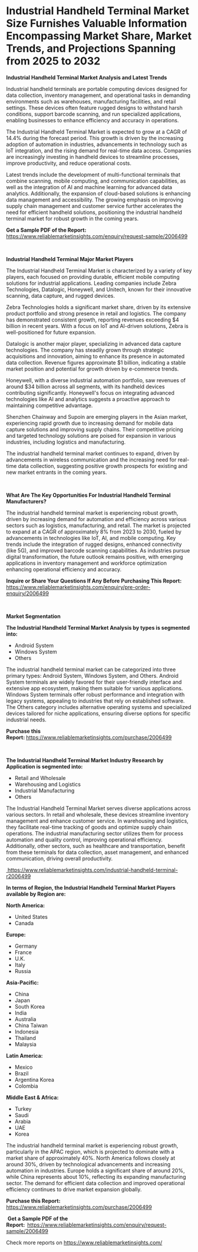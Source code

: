 <p><h1>Industrial Handheld Terminal Market Size Furnishes Valuable Information Encompassing Market Share, Market Trends, and Projections Spanning from 2025 to 2032</h1></p><p><strong>Industrial Handheld Terminal Market Analysis and Latest Trends</strong></p>
<p><p>Industrial handheld terminals are portable computing devices designed for data collection, inventory management, and operational tasks in demanding environments such as warehouses, manufacturing facilities, and retail settings. These devices often feature rugged designs to withstand harsh conditions, support barcode scanning, and run specialized applications, enabling businesses to enhance efficiency and accuracy in operations.</p><p>The Industrial Handheld Terminal Market is expected to grow at a CAGR of 14.4% during the forecast period. This growth is driven by the increasing adoption of automation in industries, advancements in technology such as IoT integration, and the rising demand for real-time data access. Companies are increasingly investing in handheld devices to streamline processes, improve productivity, and reduce operational costs.</p><p>Latest trends include the development of multi-functional terminals that combine scanning, mobile computing, and communication capabilities, as well as the integration of AI and machine learning for advanced data analytics. Additionally, the expansion of cloud-based solutions is enhancing data management and accessibility. The growing emphasis on improving supply chain management and customer service further accelerates the need for efficient handheld solutions, positioning the industrial handheld terminal market for robust growth in the coming years.</p></p>
<p><strong>Get a Sample PDF of the Report:&nbsp;</strong> <a href="https://www.reliablemarketinsights.com/enquiry/request-sample/2006499?utm_campaign=2593&utm_medium=2&utm_source=Github&utm_content=ia&utm_term=20022025&utm_id=industrial-handheld-terminal">https://www.reliablemarketinsights.com/enquiry/request-sample/2006499</a></p>
<p>&nbsp;</p>
<p><strong>Industrial Handheld Terminal Major Market Players</strong></p>
<p><p>The Industrial Handheld Terminal Market is characterized by a variety of key players, each focused on providing durable, efficient mobile computing solutions for industrial applications. Leading companies include Zebra Technologies, Datalogic, Honeywell, and Unitech, known for their innovative scanning, data capture, and rugged devices.</p><p>Zebra Technologies holds a significant market share, driven by its extensive product portfolio and strong presence in retail and logistics. The company has demonstrated consistent growth, reporting revenues exceeding $4 billion in recent years. With a focus on IoT and AI-driven solutions, Zebra is well-positioned for future expansion.</p><p>Datalogic is another major player, specializing in advanced data capture technologies. The company has steadily grown through strategic acquisitions and innovation, aiming to enhance its presence in automated data collection. Revenue figures approximate $1 billion, indicating a stable market position and potential for growth driven by e-commerce trends.</p><p>Honeywell, with a diverse industrial automation portfolio, saw revenues of around $34 billion across all segments, with its handheld devices contributing significantly. Honeywell's focus on integrating advanced technologies like AI and analytics suggests a proactive approach to maintaining competitive advantage.</p><p>Shenzhen Chainway and Supoin are emerging players in the Asian market, experiencing rapid growth due to increasing demand for mobile data capture solutions and improving supply chains. Their competitive pricing and targeted technology solutions are poised for expansion in various industries, including logistics and manufacturing.</p><p>The industrial handheld terminal market continues to expand, driven by advancements in wireless communication and the increasing need for real-time data collection, suggesting positive growth prospects for existing and new market entrants in the coming years.</p></p>
<p>&nbsp;</p>
<p><strong>What Are The Key Opportunities For Industrial Handheld Terminal Manufacturers?</strong></p>
<p><p>The industrial handheld terminal market is experiencing robust growth, driven by increasing demand for automation and efficiency across various sectors such as logistics, manufacturing, and retail. The market is projected to expand at a CAGR of approximately 8% from 2023 to 2030, fueled by advancements in technologies like IoT, AI, and mobile computing. Key trends include the integration of rugged designs, enhanced connectivity (like 5G), and improved barcode scanning capabilities. As industries pursue digital transformation, the future outlook remains positive, with emerging applications in inventory management and workforce optimization enhancing operational efficiency and accuracy.</p></p>
<p><strong>Inquire or Share Your Questions If Any Before Purchasing This Report:</strong> <a href="https://www.reliablemarketinsights.com/enquiry/pre-order-enquiry/2006499?utm_campaign=2593&utm_medium=2&utm_source=Github&utm_content=ia&utm_term=20022025&utm_id=industrial-handheld-terminal">https://www.reliablemarketinsights.com/enquiry/pre-order-enquiry/2006499</a></p>
<p>&nbsp;</p>
<p><strong>Market Segmentation</strong></p>
<p><strong>The Industrial Handheld Terminal Market Analysis by types is segmented into:</strong></p>
<p><ul><li>Android System</li><li>Windows System</li><li>Others</li></ul></p>
<p><p>The industrial handheld terminal market can be categorized into three primary types: Android System, Windows System, and Others. Android System terminals are widely favored for their user-friendly interface and extensive app ecosystem, making them suitable for various applications. Windows System terminals offer robust performance and integration with legacy systems, appealing to industries that rely on established software. The Others category includes alternative operating systems and specialized devices tailored for niche applications, ensuring diverse options for specific industrial needs.</p></p>
<p><strong>Purchase this Report:&nbsp;</strong><a href="https://www.reliablemarketinsights.com/purchase/2006499?utm_campaign=2593&utm_medium=2&utm_source=Github&utm_content=ia&utm_term=20022025&utm_id=industrial-handheld-terminal">https://www.reliablemarketinsights.com/purchase/2006499</a></p>
<p>&nbsp;</p>
<p><strong>The Industrial Handheld Terminal Market Industry Research by Application is segmented into:</strong></p>
<p><ul><li>Retail and Wholesale</li><li>Warehousing and Logistics</li><li>Industrial Manufacturing</li><li>Others</li></ul></p>
<p><p>The Industrial Handheld Terminal Market serves diverse applications across various sectors. In retail and wholesale, these devices streamline inventory management and enhance customer service. In warehousing and logistics, they facilitate real-time tracking of goods and optimize supply chain operations. The industrial manufacturing sector utilizes them for process automation and quality control, improving operational efficiency. Additionally, other sectors, such as healthcare and transportation, benefit from these terminals for data collection, asset management, and enhanced communication, driving overall productivity.</p></p>
<p><a href="https://www.reliablemarketinsights.com/industrial-handheld-terminal-r2006499?utm_campaign=2593&utm_medium=2&utm_source=Github&utm_content=ia&utm_term=20022025&utm_id=industrial-handheld-terminal">&nbsp;https://www.reliablemarketinsights.com/industrial-handheld-terminal-r2006499</a></p>
<p><strong>In terms of Region, the Industrial Handheld Terminal Market Players available by Region are:</strong></p>
<p>
    <p> <strong> North America: </strong>
        <ul>
            <li>United States</li>
            <li>Canada</li>
        </ul>
        </p> 
    <p> <strong> Europe: </strong>
        <ul>
            <li>Germany</li>
            <li>France</li>
            <li>U.K.</li>
            <li>Italy</li>
            <li>Russia</li>
        </ul>
        </p> 
    <p> <strong> Asia-Pacific: </strong>
        <ul>
            <li>China</li>
            <li>Japan</li>
            <li>South Korea</li>
            <li>India</li>
            <li>Australia</li>
            <li>China Taiwan</li>
            <li>Indonesia</li>
            <li>Thailand</li>
            <li>Malaysia</li>
        </ul>
        </p> 
    <p> <strong> Latin America: </strong>
        <ul>
            <li>Mexico</li>
            <li>Brazil</li>
            <li>Argentina Korea</li>
            <li>Colombia</li>
        </ul>
        </p> 
    <p> <strong> Middle East & Africa: </strong>
        <ul>
            <li>Turkey</li>
            <li>Saudi</li>
            <li>Arabia</li>
            <li>UAE</li>
            <li>Korea</li>
        </ul>
    </p>
    </p>
<p><p>The industrial handheld terminal market is experiencing robust growth, particularly in the APAC region, which is projected to dominate with a market share of approximately 40%. North America follows closely at around 30%, driven by technological advancements and increasing automation in industries. Europe holds a significant share of around 20%, while China represents about 10%, reflecting its expanding manufacturing sector. The demand for efficient data collection and improved operational efficiency continues to drive market expansion globally.</p></p>
<p><strong>Purchase this Report: </strong><a href="https://www.reliablemarketinsights.com/purchase/2006499?utm_campaign=2593&utm_medium=2&utm_source=Github&utm_content=ia&utm_term=20022025&utm_id=industrial-handheld-terminal">https://www.reliablemarketinsights.com/purchase/2006499</a></p>
<p>&nbsp;<strong>Get a Sample PDF of the Report:&nbsp;&nbsp;</strong><a href="https://www.reliablemarketinsights.com/enquiry/request-sample/2006499?utm_campaign=2593&utm_medium=2&utm_source=Github&utm_content=ia&utm_term=20022025&utm_id=industrial-handheld-terminal">https://www.reliablemarketinsights.com/enquiry/request-sample/2006499</a></p>
<p><strong></strong></p>
<p>Check more reports on <a href="https://www.reliablemarketinsights.com/?utm_campaign=2593&utm_medium=2&utm_source=Github&utm_content=ia&utm_term=20022025&utm_id=industrial-handheld-terminal">https://www.reliablemarketinsights.com/</a></p>